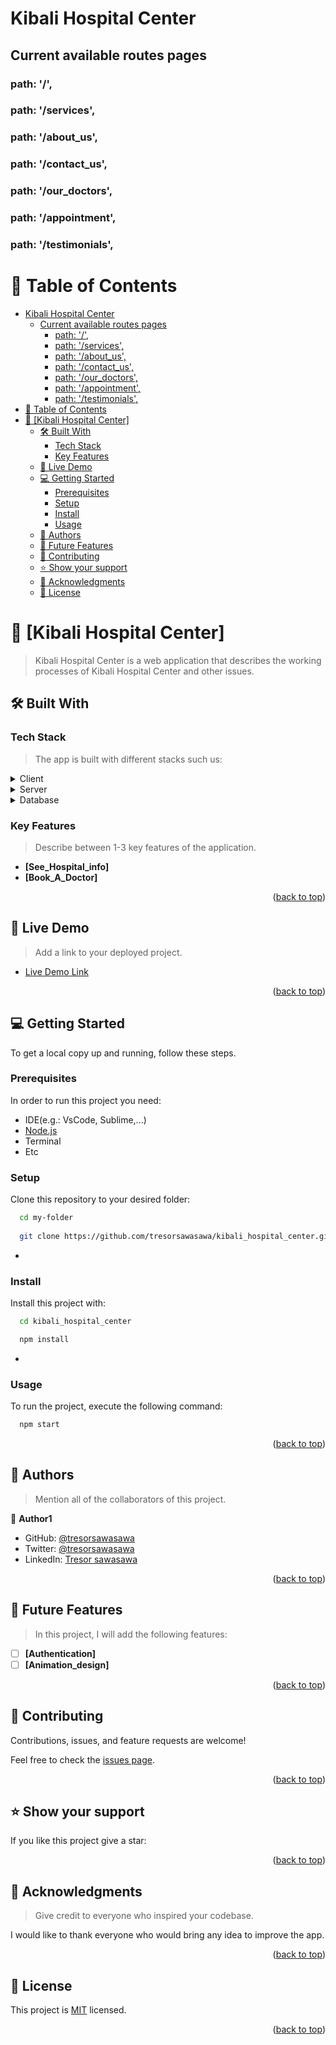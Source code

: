 # Kibali Hospital Center

## Current available routes pages
###  path: '/',
###  path: '/services',
###  path: '/about_us',
###  path: '/contact_us',
###  path: '/our_doctors',
###  path: '/appointment',
###  path: '/testimonials',

<a name="readme-top"></a>

<!-- TABLE OF CONTENTS -->

# 📗 Table of Contents

- [Kibali Hospital Center](#kibali-hospital-center)
  - [Current available routes pages](#current-available-routes-pages)
    - [path: '/',](#path-)
    - [path: '/services',](#path-services)
    - [path: '/about\_us',](#path-about_us)
    - [path: '/contact\_us',](#path-contact_us)
    - [path: '/our\_doctors',](#path-our_doctors)
    - [path: '/appointment',](#path-appointment)
    - [path: '/testimonials',](#path-testimonials)
- [📗 Table of Contents](#-table-of-contents)
- [📖 \[Kibali Hospital Center\] ](#-kibali-hospital-center-)
  - [🛠 Built With ](#-built-with-)
    - [Tech Stack ](#tech-stack-)
    - [Key Features ](#key-features-)
  - [🚀 Live Demo ](#-live-demo-)
  - [💻 Getting Started ](#-getting-started-)
    - [Prerequisites](#prerequisites)
    - [Setup](#setup)
    - [Install](#install)
    - [Usage](#usage)
  - [👥 Authors ](#-authors-)
  - [🔭 Future Features ](#-future-features-)
  - [🤝 Contributing ](#-contributing-)
  - [⭐️ Show your support ](#️-show-your-support-)
  - [🙏 Acknowledgments ](#-acknowledgments-)
  - [📝 License ](#-license-)

<!-- PROJECT DESCRIPTION -->

# 📖 [Kibali Hospital Center] <a name="about-project"></a>

> Kibali Hospital Center is a web application that describes the working processes of Kibali Hospital Center and other issues.

## 🛠 Built With <a name="built-with"></a>

### Tech Stack <a name="tech-stack"></a>

> The app is built with different stacks such us:

<details>
  <summary>Client</summary>
  <ul>
    <li><a href="https://reactjs.org/">React.js</a></li>
    <li><a href="https://sass-lang.com/">Sass</a></li>
    <li><a href="https://tailwindcss.com/">Tailwind</a></li>
  </ul>
</details>

<details>
  <summary>Server</summary>
  <ul>
    <li><a href="/">Under construction</a></li>
  </ul>
</details>

<details>
<summary>Database</summary>
  <ul>
    <li><a href="/">Under construction</a></li>
  </ul>
</details>

<!-- Features -->

### Key Features <a name="key-features"></a>

> Describe between 1-3 key features of the application.

- **[See_Hospital_info]**
- **[Book_A_Doctor]**

<p align="right">(<a href="#readme-top">back to top</a>)</p>

<!-- LIVE DEMO -->

## 🚀 Live Demo <a name="live-demo"></a>

> Add a link to your deployed project.

- [Live Demo Link](https://tresorsawasawa.github.io/kibali_hospital_center/)

<p align="right">(<a href="#readme-top">back to top</a>)</p>

<!-- GETTING STARTED -->

## 💻 Getting Started <a name="getting-started"></a>

To get a local copy up and running, follow these steps.

### Prerequisites

In order to run this project you need:

- IDE(e.g.: VsCode, Sublime,...)
- [Node.js](https://nodejs.org/en)
- Terminal
- Etc

### Setup

Clone this repository to your desired folder:

```sh
  cd my-folder
  
  git clone https://github.com/tresorsawasawa/kibali_hospital_center.git
```
-

### Install

Install this project with:

```sh
  cd kibali_hospital_center

  npm install
```
-

### Usage

To run the project, execute the following command:

```sh
  npm start
```


<p align="right">(<a href="#readme-top">back to top</a>)</p>

<!-- AUTHORS -->

## 👥 Authors <a name="authors"></a>

> Mention all of the collaborators of this project.

👤 **Author1**

- GitHub: [@tresorsawasawa](https://github.com/tresorsawasawa)
- Twitter: [@tresorsawasawa](https://twitter.com/tresorsawasawa)
- LinkedIn: [Tresor sawasawa](https://linkedin.com/in/tresor-sawasawa)

<p align="right">(<a href="#readme-top">back to top</a>)</p>

<!-- FUTURE FEATURES -->

## 🔭 Future Features <a name="future-features"></a>

> In this project, I will add the following features:

- [ ] **[Authentication]**
- [ ] **[Animation_design]**

<p align="right">(<a href="#readme-top">back to top</a>)</p>

<!-- CONTRIBUTING -->

## 🤝 Contributing <a name="contributing"></a>

Contributions, issues, and feature requests are welcome!

Feel free to check the [issues page](../../issues/).

<p align="right">(<a href="#readme-top">back to top</a>)</p>

<!-- SUPPORT -->

## ⭐️ Show your support <a name="support"></a>


If you like this project give a star:

<p align="right">(<a href="#readme-top">back to top</a>)</p>

<!-- ACKNOWLEDGEMENTS -->

## 🙏 Acknowledgments <a name="acknowledgements"></a>

> Give credit to everyone who inspired your codebase.

I would like to thank everyone who would bring any idea to improve the app. 

<p align="right">(<a href="#readme-top">back to top</a>)</p>


<!-- LICENSE -->

## 📝 License <a name="license"></a>

This project is [MIT](./LICENSE) licensed.

<p align="right">(<a href="#readme-top">back to top</a>)</p>

